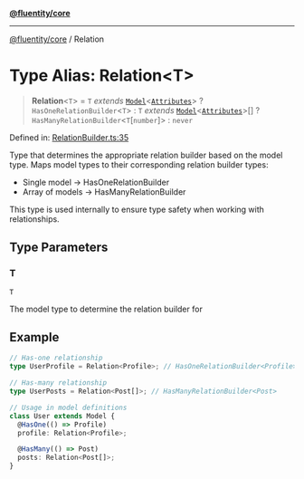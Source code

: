 [**@fluentity/core**](../README.md)

***

[@fluentity/core](../globals.md) / Relation

# Type Alias: Relation\<T\>

> **Relation**\<`T`\> = `T` *extends* [`Model`](../classes/Model.md)\<[`Attributes`](../interfaces/Attributes.md)\> ? `HasOneRelationBuilder`\<`T`\> : `T` *extends* [`Model`](../classes/Model.md)\<[`Attributes`](../interfaces/Attributes.md)\>[] ? `HasManyRelationBuilder`\<`T`\[`number`\]\> : `never`

Defined in: [RelationBuilder.ts:35](https://github.com/cedricpierre/fluentity-core/blob/dce0cdcd6c905721d35f35c721469c6c87cf0688/src/RelationBuilder.ts#L35)

Type that determines the appropriate relation builder based on the model type.
Maps model types to their corresponding relation builder types:
- Single model -> HasOneRelationBuilder
- Array of models -> HasManyRelationBuilder

This type is used internally to ensure type safety when working with relationships.

## Type Parameters

### T

`T`

The model type to determine the relation builder for

## Example

```typescript
// Has-one relationship
type UserProfile = Relation<Profile>; // HasOneRelationBuilder<Profile>

// Has-many relationship
type UserPosts = Relation<Post[]>; // HasManyRelationBuilder<Post>

// Usage in model definitions
class User extends Model {
  @HasOne(() => Profile)
  profile: Relation<Profile>;

  @HasMany(() => Post)
  posts: Relation<Post[]>;
}
```

